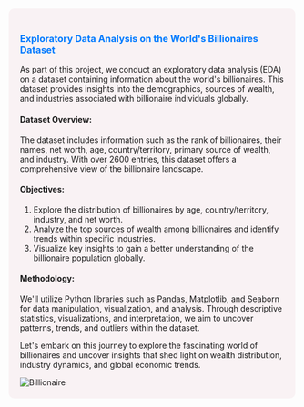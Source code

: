 <div style="background-color: #f9f2f4; padding: 20px; border-radius: 10px;">

### <span style="color: #007bff;">Exploratory Data Analysis on the World's Billionaires Dataset</span>

As part of this project, we conduct an exploratory data analysis (EDA) on a dataset containing information about the world's billionaires. This dataset provides insights into the demographics, sources of wealth, and industries associated with billionaire individuals globally.

#### Dataset Overview:
The dataset includes information such as the rank of billionaires, their names, net worth, age, country/territory, primary source of wealth, and industry. With over 2600 entries, this dataset offers a comprehensive view of the billionaire landscape.

#### Objectives:
1. Explore the distribution of billionaires by age, country/territory, industry, and net worth.
2. Analyze the top sources of wealth among billionaires and identify trends within specific industries.
3. Visualize key insights to gain a better understanding of the billionaire population globally.

#### Methodology:
We'll utilize Python libraries such as Pandas, Matplotlib, and Seaborn for data manipulation, visualization, and analysis. Through descriptive statistics, visualizations, and interpretation, we aim to uncover patterns, trends, and outliers within the dataset.

Let's embark on this journey to explore the fascinating world of billionaires and uncover insights that shed light on wealth distribution, industry dynamics, and global economic trends.

<img src="[https://example.com/image.jpg](https://i0.wp.com/thehill.com/wp-content/uploads/sites/2/2020/10/ca_billionaires_money_istock.jpg?w=2000&ssl=1)https://i0.wp.com/thehill.com/wp-content/uploads/sites/2/2020/10/ca_billionaires_money_istock.jpg?w=2000&ssl=1" alt="Billionaire">


</div>
